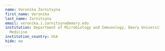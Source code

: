 ```yaml
---
name: Veronika Zarnitsyna
first_name: Veronika
last_name: Zarnitsyna
email: veronika.i.zarnitsyna@emory.edu
institution: Department of Microbiology and Immunology, Emory University School of
  Medicine
institution_country: USA
hide: no
---
```


